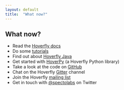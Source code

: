 ```yaml
---
layout: default
title:  "What now?"
---
```


<h2 id="what-now">What now?</h2> 

- Read the [Hoverfly docs](https://docs.hoverfly.io)
- Do some [tutorials](https://docs.hoverfly.io/en/stable/pages/tutorials/tutorials.html)
- Find out about [Hoverfly Java](https://hoverfly-java.readthedocs.io/en/latest/)
- Get started with [HoverPy](http://hoverpy.io) (a Hoverfly Python library)
- Take a look at the code on [GitHub](https://github.com/SpectoLabs/hoverfly)
- Chat on the Hoverfly [Gitter](https://gitter.im/SpectoLabs/hoverfly) channel
- Join the Hoverfly [mailing list](https://groups.google.com/a/specto.io/forum/#!forum/hoverfly) 
- Get in touch with [@spectolabs](https://twitter.com/spectolabs) on Twitter 
